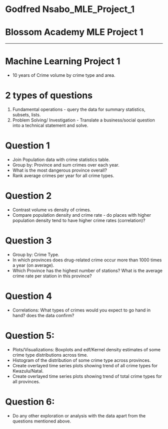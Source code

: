 # Godfred Nsabo_MLE_Project_1
# Blossom Academy MLE Project 1
--------------------------------------------------------------------------------------------------
# Machine Learning Project 1
- 10 years of Crime volume by crime type and area.
# 2 types of questions
1. Fundamental operations - query the data for summary statistics,
subsets, lists.
2. Problem Solving/ Investigation - Translate a business/social question
into a technical statement and solve.
# Question 1
- Join Population data with crime statistics table.
- Group by: Province and sum crimes over each year.
- What is the most dangerous province overall?
- Rank average crimes per year for all crime types.
# Question 2
- Contrast volume vs density of crimes.
- Compare population density and crime rate - do places with higher
population density tend to have higher crime rates (correlation)?
# Question 3
- Group by: Crime Type.
- In which provinces does drug-related crime occur more than 1000
times a year (on average).
- Which Province has the highest number of stations? What is the
average crime rate per station in this province?
# Question 4
- Correlations: What types of crimes would you expect to go hand in
hand? does the data confirm?
# Question 5:
- Plots/Visualizations: Boxplots and edf/Kernel density estimates of
some crime type distributions across time.
- Histogram of the distribution of some crime type across provinces.
- Create overlayed time series plots showing trend of all crime types
for Kwazulu/Natal.
- Create overlayed time series plots showing trend of total crime types
for all provinces.
# Question 6:
- Do any other exploration or analysis with the data apart from the
questions mentioned above.
